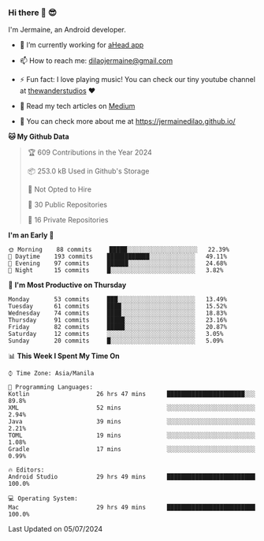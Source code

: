 ### Hi there 👋 😎
I'm Jermaine, an Android developer.

- 🔭 I’m currently working for [aHead app](https://www.ahead-app.com/)

- 📫 How to reach me: dilaojermaine@gmail.com

- ⚡ Fun fact: I love playing music! You can check our tiny youtube channel at [thewanderstudios](https://www.youtube.com/thewanderstudios) ♥️

- 📖 Read my tech articles on [Medium](https://jermainedilao.medium.com/)

- 👀 You can check more about me at https://jermainedilao.github.io/

<!--
**jermainedilao/jermainedilao** is a ✨ _special_ ✨ repository because its `README.md` (this file) appears on your GitHub profile.

Here are some ideas to get you started:

- 🔭 I’m currently working on ...
- 🌱 I’m currently learning ...
- 👯 I’m looking to collaborate on ...
- 🤔 I’m looking for help with ...
- 💬 Ask me about ...
- 📫 How to reach me: ...
- 😄 Pronouns: ...
- ⚡ Fun fact: ...
-->

<!--START_SECTION:waka-->
**🐱 My Github Data** 

> 🏆 609 Contributions in the Year 2024
 > 
> 📦 253.0 kB Used in Github's Storage 
 > 
> 🚫 Not Opted to Hire
 > 
> 📜 30 Public Repositories 
 > 
> 🔑 16 Private Repositories  
 > 
**I'm an Early 🐤** 

```text
🌞 Morning    88 commits     █████░░░░░░░░░░░░░░░░░░░░   22.39% 
🌆 Daytime    193 commits    ████████████░░░░░░░░░░░░░   49.11% 
🌃 Evening    97 commits     ██████░░░░░░░░░░░░░░░░░░░   24.68% 
🌙 Night      15 commits     █░░░░░░░░░░░░░░░░░░░░░░░░   3.82%

```
📅 **I'm Most Productive on Thursday** 

```text
Monday       53 commits     ███░░░░░░░░░░░░░░░░░░░░░░   13.49% 
Tuesday      61 commits     ████░░░░░░░░░░░░░░░░░░░░░   15.52% 
Wednesday    74 commits     ████░░░░░░░░░░░░░░░░░░░░░   18.83% 
Thursday     91 commits     █████░░░░░░░░░░░░░░░░░░░░   23.16% 
Friday       82 commits     █████░░░░░░░░░░░░░░░░░░░░   20.87% 
Saturday     12 commits     ░░░░░░░░░░░░░░░░░░░░░░░░░   3.05% 
Sunday       20 commits     █░░░░░░░░░░░░░░░░░░░░░░░░   5.09%

```


📊 **This Week I Spent My Time On** 

```text
⌚︎ Time Zone: Asia/Manila

💬 Programming Languages: 
Kotlin                   26 hrs 47 mins      ██████████████████████░░░   89.8% 
XML                      52 mins             ░░░░░░░░░░░░░░░░░░░░░░░░░   2.94% 
Java                     39 mins             ░░░░░░░░░░░░░░░░░░░░░░░░░   2.21% 
TOML                     19 mins             ░░░░░░░░░░░░░░░░░░░░░░░░░   1.08% 
Gradle                   17 mins             ░░░░░░░░░░░░░░░░░░░░░░░░░   0.99%

🔥 Editors: 
Android Studio           29 hrs 49 mins      █████████████████████████   100.0%

💻 Operating System: 
Mac                      29 hrs 49 mins      █████████████████████████   100.0%

```


 Last Updated on 05/07/2024
<!--END_SECTION:waka-->
